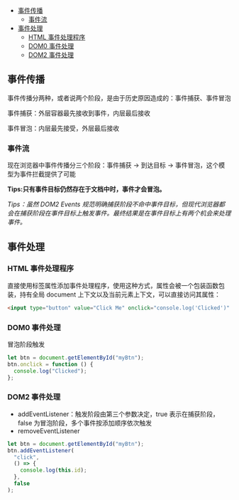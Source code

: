 <!-- START doctoc generated TOC please keep comment here to allow auto update -->
<!-- DON'T EDIT THIS SECTION, INSTEAD RE-RUN doctoc TO UPDATE -->

- [事件传播](#%E4%BA%8B%E4%BB%B6%E4%BC%A0%E6%92%AD)
  - [事件流](#%E4%BA%8B%E4%BB%B6%E6%B5%81)
- [事件处理](#%E4%BA%8B%E4%BB%B6%E5%A4%84%E7%90%86)
  - [HTML 事件处理程序](#html-%E4%BA%8B%E4%BB%B6%E5%A4%84%E7%90%86%E7%A8%8B%E5%BA%8F)
  - [DOM0 事件处理](#dom0-%E4%BA%8B%E4%BB%B6%E5%A4%84%E7%90%86)
  - [DOM2 事件处理](#dom2-%E4%BA%8B%E4%BB%B6%E5%A4%84%E7%90%86)

<!-- END doctoc generated TOC please keep comment here to allow auto update -->

## 事件传播

事件传播分两种，或者说两个阶段，是由于历史原因造成的：事件捕获、事件冒泡

事件捕获：外层容器最先接收到事件，内层最后接收

事件冒泡：内层最先接受，外层最后接收

### 事件流

现在浏览器中事件传播分三个阶段：事件捕获 -> 到达目标 -> 事件冒泡，这个模型为事件拦截提供了可能

**Tips:只有事件目标仍然存在于文档中时，事件才会冒泡。**

_Tips：虽然 DOM2 Events 规范明确捕获阶段不命中事件目标，但现代浏览器都会在捕获阶段在事件目标上触发事件。最终结果是在事件目标上有两个机会来处理事件。_

## 事件处理

### HTML 事件处理程序

直接使用标签属性添加事件处理程序，使用这种方式，属性会被一个包装函数包装，持有全局 document 上下文以及当前元素上下文，可以直接访问其属性：

```html
<input type="button" value="Click Me" onclick="console.log('Clicked')" />
```

### DOM0 事件处理

冒泡阶段触发

```js
let btn = document.getElementById("myBtn");
btn.onclick = function () {
  console.log("Clicked");
};
```

### DOM2 事件处理

- addEventListener：触发阶段由第三个参数决定，true 表示在捕获阶段，false 为冒泡阶段，多个事件按添加顺序依次触发
- removeEventListener

```js
let btn = document.getElementById("myBtn");
btn.addEventListener(
  "click",
  () => {
    console.log(this.id);
  },
  false
);
```
